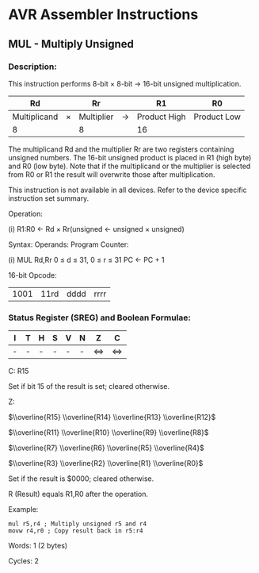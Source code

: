 AVR Assembler Instructions
==========================

MUL - Multiply Unsigned
-----------------------

### <a href="" id="N171FA"></a> Description:

This instruction performs 8-bit × 8-bit → 16-bit unsigned multiplication.

| Rd           |     | Rr         |     | R1           | R0          |
|--------------|-----|------------|-----|--------------|-------------|
| Multiplicand | ×   | Multiplier | →   | Product High | Product Low |
| 8            |     | 8          |     | 16           |             |

The multiplicand Rd and the multiplier Rr are two registers containing unsigned numbers. The 16-bit unsigned product is placed in R1 (high byte) and R0 (low byte). Note that if the multiplicand or the multiplier is selected from R0 or R1 the result will overwrite those after multiplication.

This instruction is not available in all devices. Refer to the device specific instruction set summary.

Operation:

(i) R1:R0 ← Rd × Rr(unsigned ← unsigned × unsigned)

Syntax: Operands: Program Counter:

(i) MUL Rd,Rr 0 ≤ d ≤ 31, 0 ≤ r ≤ 31 PC ← PC + 1

16-bit Opcode:

|      |      |      |      |
|------|------|------|------|
| 1001 | 11rd | dddd | rrrr |

### <a href="" id="N17291"></a> Status Register (SREG) and Boolean Formulae:

| I   | T   | H   | S   | V   | N   | Z   | C   |
|-----|-----|-----|-----|-----|-----|-----|-----|
| -   | -   | -   | -   | -   | -   | ⇔   | ⇔   |

C: R15

Set if bit 15 of the result is set; cleared otherwise.

Z:

$\\overline{R15} \\overline{R14} \\overline{R13} \\overline{R12}$

$\\overline{R11} \\overline{R10} \\overline{R9} \\overline{R8}$

$\\overline{R7} \\overline{R6} \\overline{R5} \\overline{R4}$

$\\overline{R3} \\overline{R2} \\overline{R1} \\overline{R0}$

Set if the result is $0000; cleared otherwise.

R (Result) equals R1,R0 after the operation.

Example:

``` programlisting
mul r5,r4 ; Multiply unsigned r5 and r4
movw r4,r0 ; Copy result back in r5:r4
```

Words: 1 (2 bytes)

Cycles: 2
